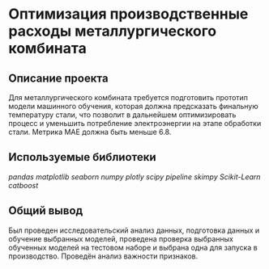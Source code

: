 # Оптимизация производственные расходы металлургического комбината

## Описание проекта
Для металлургического комбината  требуется подготовить прототип модели машинного обучения,  которая должна предсказать  финальную температуру стали, что позволит в дальнейшем оптимизировать процесс и уменьшить потребление электроэнергии на этапе обработки стали. Метрика MAE должна быть меньше 6.8.


## Используемые библиотеки
*pandas matplotlib seaborn numpy plotly scipy pipeline skimpy Scikit-Learn catboost* 


## Общий вывод

Был проведен исследовательский анализ данных, подготовка данных и обучение выбранных моделей, проведена проверка выбранных обученных моделей на тестовом наборе и выбрана одна для запуска в производство. Проведён анализ важности признаков.
